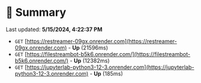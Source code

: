 # 📖 Summary
Last updated: **5/15/2024, 4:22:37 PM**

- `GET` [https://restreamer-09gx.onrender.com](https://restreamer-09gx.onrender.com) - **Up** (21596ms)
- `GET` [https://filestreambot-b5k6.onrender.com/](https://filestreambot-b5k6.onrender.com/) - **Up** (12382ms)
- `GET` [https://jupyterlab-python3-12-3.onrender.com](https://jupyterlab-python3-12-3.onrender.com) - **Up** (185ms)

